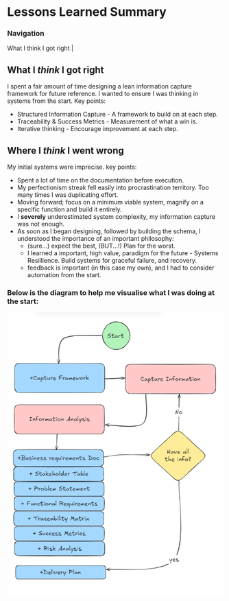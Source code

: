 # Lessons Learned Summary
### Navigation
What I think I got right | 

## What I *think* I got right
I spent a fair amount of time designing a lean information capture framework for future reference. I wanted to ensure I was thinking in systems from the start. 
Key points:
- Structured Information Capture - A framework to build on at each step.
- Traceability & Success Metrics - Measurement of what a win is.
- Iterative thinking - Encourage improvement at each step.

## Where I *think* I went wrong
My initial systems were imprecise.
key points:
- Spent a lot of time on the documentation before execution.
- My perfectionism streak fell easily into procrastination territory. Too many times I was duplicating effort.
- Moving forward; focus on a minimum viable system, magnify on a specific function and build it entirely.
- I **severely** underestimated system complexity, my information capture was not enough.
- As soon as I began designing, followed by building the schema, I understood the importance of an important philosophy:
  - (sure...) expect the best, (BUT...!) Plan for the worst.
  - I learned a important, high value, paradigm for the future - Systems Resillience. Build systems for graceful failure, and recovery.
  - feedback is important (in this case my own), and I had to consider automation from the start.

### Below is the diagram to help me visualise what I was doing at the start:

![Initial Capture Diagram](https://github.com/Rwb3n/SF-Boxfresh-app/blob/main/img/initial-workflow.png)




